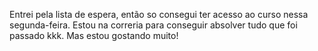 Entrei pela lista de espera, então so consegui ter acesso ao curso nessa segunda-feira. Estou na correria para conseguir absolver tudo que foi passado kkk. Mas estou gostando muito!
